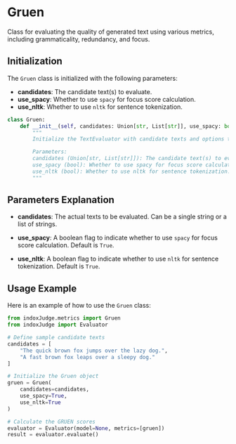# Gruen

Class for evaluating the quality of generated text using various metrics, including grammaticality, redundancy, and focus.

## Initialization

The `Gruen` class is initialized with the following parameters:

- **candidates**: The candidate text(s) to evaluate.
- **use_spacy**: Whether to use `spacy` for focus score calculation.
- **use_nltk**: Whether to use `nltk` for sentence tokenization.

```python
class Gruen:
    def __init__(self, candidates: Union[str, List[str]], use_spacy: bool = True, use_nltk: bool = True):
        """
        Initialize the TextEvaluator with candidate texts and options to use spacy and nltk.

        Parameters:
        candidates (Union[str, List[str]]): The candidate text(s) to evaluate.
        use_spacy (bool): Whether to use spacy for focus score calculation.
        use_nltk (bool): Whether to use nltk for sentence tokenization.
        """
```
## Parameters Explanation

- **candidates**: The actual texts to be evaluated. Can be a single string or a list of strings.

- **use_spacy**: A boolean flag to indicate whether to use `spacy` for focus score calculation. Default is `True`.

- **use_nltk**: A boolean flag to indicate whether to use `nltk` for sentence tokenization. Default is `True`.

## Usage Example

Here is an example of how to use the `Gruen` class:

```python
from indoxJudge.metrics import Gruen
from indoxJudge import Evaluator

# Define sample candidate texts
candidates = [
    "The quick brown fox jumps over the lazy dog.",
    "A fast brown fox leaps over a sleepy dog."
]

# Initialize the Gruen object
gruen = Gruen(
    candidates=candidates,
    use_spacy=True,
    use_nltk=True
)

# Calculate the GRUEN scores
evaluator = Evaluator(model=None, metrics=[gruen])
result = evaluator.evaluate()
```